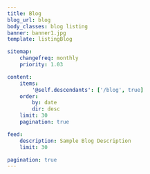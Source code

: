 ```yaml
---
title: Blog
blog_url: blog
body_classes: blog listing
banner: banner1.jpg
template: listingBlog

sitemap:
    changefreq: monthly
    priority: 1.03

content:
    items:
        '@self.descendants': ['/blog', true]
    order:
        by: date
        dir: desc
    limit: 30
    pagination: true

feed:
    description: Sample Blog Description
    limit: 30

pagination: true
---
```

